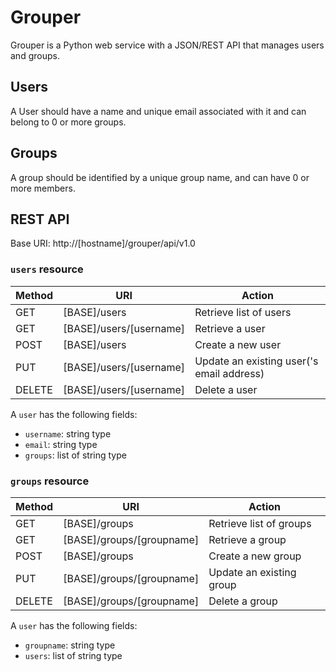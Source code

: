 # Grouper

Grouper is a Python web service with a JSON/REST API that manages users and
groups.

## Users

A User should have a name and unique email associated with it and can belong to
0 or more groups. 

## Groups

A group should be identified by a unique group name, and can have 0 or more
members.  


## REST API

Base URI:  http://[hostname]/grouper/api/v1.0

### `users` resource

 Method  | URI                      | Action
---------|--------------------------|-----------------------
GET      | [BASE]/users             | Retrieve list of users
GET      | [BASE]/users/[username]  | Retrieve a user
POST     | [BASE]/users             | Create a new user
PUT      | [BASE]/users/[username]  | Update an existing user('s email address)
DELETE   | [BASE]/users/[username]  | Delete a user

A `user` has the following fields:

* `username`: string type
* `email`: string type
* `groups`: list of string type

### `groups` resource

 Method  | URI                      | Action
---------|--------------------------|-----------------------
GET      | [BASE]/groups             | Retrieve list of groups
GET      | [BASE]/groups/[groupname] | Retrieve a group
POST     | [BASE]/groups             | Create a new group
PUT      | [BASE]/groups/[groupname] | Update an existing group
DELETE   | [BASE]/groups/[groupname] | Delete a group


A `user` has the following fields:

* `groupname`: string type
* `users`: list of string type
